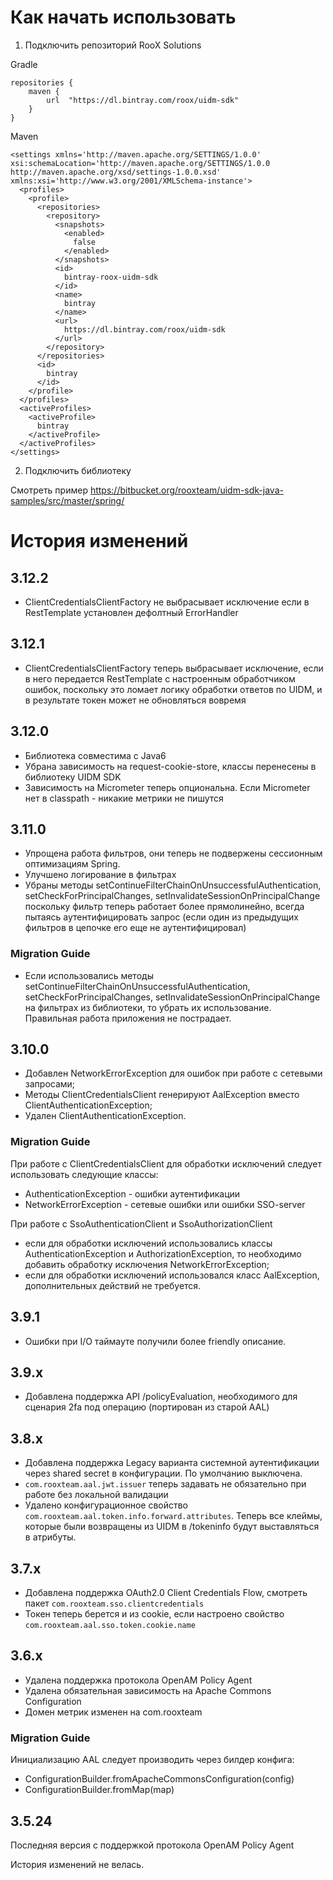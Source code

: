 
# Как начать использовать

1. Подключить репозиторий RooX Solutions

Gradle
```
repositories {
	maven {
		url  "https://dl.bintray.com/roox/uidm-sdk"
	}
}
```

Maven
```
<settings xmlns='http://maven.apache.org/SETTINGS/1.0.0' xsi:schemaLocation='http://maven.apache.org/SETTINGS/1.0.0 http://maven.apache.org/xsd/settings-1.0.0.xsd' xmlns:xsi='http://www.w3.org/2001/XMLSchema-instance'>
  <profiles>
    <profile>
      <repositories>
        <repository>
          <snapshots>
            <enabled>
              false
            </enabled>
          </snapshots>
          <id>
            bintray-roox-uidm-sdk
          </id>
          <name>
            bintray
          </name>
          <url>
            https://dl.bintray.com/roox/uidm-sdk
          </url>
        </repository>
      </repositories>     
      <id>
        bintray
      </id>
    </profile>
  </profiles>
  <activeProfiles>
    <activeProfile>
      bintray
    </activeProfile>
  </activeProfiles>
</settings>
```

2. Подключить библиотеку

Смотреть пример https://bitbucket.org/rooxteam/uidm-sdk-java-samples/src/master/spring/


# История изменений

## 3.12.2

- ClientCredentialsClientFactory не выбрасывает исключение если в RestTemplate установлен дефолтный ErrorHandler

## 3.12.1

- ClientCredentialsClientFactory теперь выбрасывает исключение, если в него передается RestTemplate с настроенным обработчиком ошибок,
поскольку это ломает логику обработки ответов по UIDM, и в результате токен может не обновляться вовремя

## 3.12.0

- Библиотека совместима с Java6 
- Убрана зависимость на request-cookie-store, классы перенесены в библиотеку UIDM SDK
- Зависимость на Micrometer теперь опциональна. Если Micrometer нет в classpath - никакие метрики не пишутся

## 3.11.0

- Упрощена работа фильтров, они теперь не подвержены сессионным оптимизациям Spring.
- Улучшено логирование в фильтрах
- Убраны методы setContinueFilterChainOnUnsuccessfulAuthentication, setCheckForPrincipalChanges, setInvalidateSessionOnPrincipalChange поскольку фильтр теперь работает более прямолинейно, всегда пытаясь аутентифицировать запрос (если один из предыдущих фильтров в цепочке его еще не аутентифицировал)

### Migration Guide

- Если использовались методы setContinueFilterChainOnUnsuccessfulAuthentication, setCheckForPrincipalChanges, setInvalidateSessionOnPrincipalChange на фильтрах из библиотеки, то убрать их использование.
Правильная работа приложения не пострадает.    

## 3.10.0

- Добавлен NetworkErrorException для ошибок при работе с сетевыми запросами;
- Методы ClientCredentialsClient генерируют AalException вместо ClientAuthenticationException;
- Удален ClientAuthenticationException.

### Migration Guide

При работе с ClientCredentialsClient для обработки исключений следует использовать следующие классы: 
- AuthenticationException - ошибки аутентификации
- NetworkErrorException - сетевые ошибки или ошибки SSO-server

При работе с SsoAuthenticationClient и SsoAuthorizationClient 
- если для обработки исключений использовались классы AuthenticationException и AuthorizationException, 
то необходимо добавить обработку исключения NetworkErrorException;
- если для обработки исключений использовался класс AalException, дополнительных действий не требуется. 

## 3.9.1

- Ошибки при I/O таймауте получили более friendly описание. 

## 3.9.x

- Добавлена поддержка API /policyEvaluation, необходимого для сценария 2fa под операцию (портирован из старой AAL)

## 3.8.x

- Добавлена поддержка Legacy варианта системной аутентификации через shared secret в конфигурации. По умолчанию выключена.
- `com.rooxteam.aal.jwt.issuer` теперь задавать не обязательно при работе без локальной валидации
- Удалено конфигурационное свойство `com.rooxteam.aal.token.info.forward.attributes`. 
Теперь все клеймы, которые были возвращены из UIDM в /tokeninfo будут выставляться в атрибуты. 


## 3.7.x

- Добавлена поддержка OAuth2.0 Client Credentials Flow, смотреть пакет `com.rooxteam.sso.clientcredentials`
- Токен теперь берется и из cookie, если настроено свойство `com.rooxteam.aal.sso.token.cookie.name`

## 3.6.x

- Удалена поддержка протокола OpenAM Policy Agent
- Удалена обязательная зависимость на Apache Commons Configuration
- Домен метрик изменен на com.rooxteam

### Migration Guide

Инициализацию AAL следует производить через билдер конфига:
- ConfigurationBuilder.fromApacheCommonsConfiguration(config)
- ConfigurationBuilder.fromMap(map)

## 3.5.24

Последняя версия с поддержкой протокола OpenAM Policy Agent

История изменений не велась.
